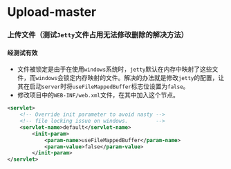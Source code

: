 # Upload-master
### 上传文件（测试`Jetty`文件占用无法修改删除的解决方法）
#### 经测试有效
* 文件被锁定是由于在使用`windows`系统时，`jetty`默认在内存中映射了这些文件，而`windows`会锁定内存映射的文件。解决的办法就是修改`jetty`的配置，让其在启动`server`时将`useFileMappedBuffer`标志位设置为`false`。
* 修改项目中的`WEB-INF/web.xml`文件，在其中加入这个节点。

```xml
<servlet>
    <!-- Override init parameter to avoid nasty -->
    <!-- file locking issue on windows.         -->
    <servlet-name>default</servlet-name>
        <init-param>
            <param-name>useFileMappedBuffer</param-name>
            <param-value>false</param-value>
        </init-param>
</servlet>

```

